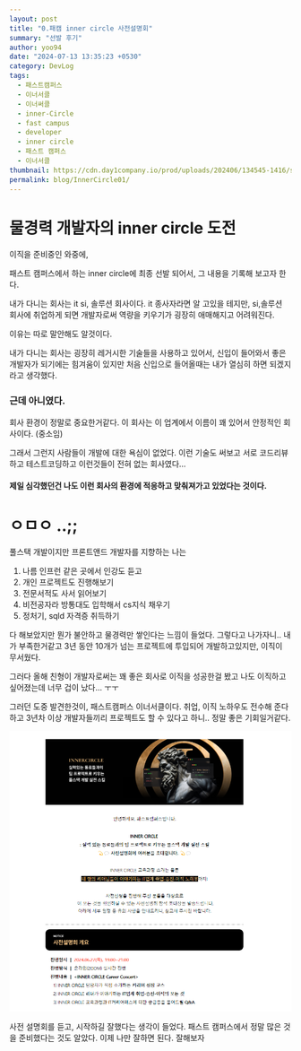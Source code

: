 ```yaml
---
layout: post
title: "0.패캠 inner circle 사전설명회"
summary: "선발 후기"
author: yoo94
date: "2024-07-13 13:35:23 +0530"
category: DevLog
tags:
  - 패스트캠퍼스
  - 이너서클
  - 이너써클
  - inner-Circle
  - fast campus
  - developer
  - inner circle
  - 패스트 캠퍼스
  - 이너서클
thumbnail: https://cdn.day1company.io/prod/uploads/202406/134545-1416/simbol-black.png
permalink: blog/InnerCircle01/
---
```


# 물경력 개발자의 inner circle 도전

이직을 준비중인 와중에,

패스트 캠퍼스에서 하는 inner circle에 최종 선발 되어서, 그 내용을 기록해 보고자 한다.

내가 다니는 회사는 it si, 솔루션 회사이다. it 종사자라면 알 고있을 테지만, si,솔루션 회사에 취업하게 되면
개발자로써 역량을 키우기가 굉장히 애매해지고 어려워진다.

이유는 따로 말안해도 알것이다.

내가 다니는 회사는 굉장히 레거시한 기술들을 사용하고 있어서, 신입이 들어와서 좋은 개발자가 되기에는 힘겨움이 있지만
처음 신입으로 들어올때는 내가 열심히 하면 되겠지 라고 생각했다.

### 근데 아니였다.

회사 환경이 정말로 중요한거같다. 이 회사는 이 업계에서 이름이 꽤 있어서 안정적인 회사이다. (중소임)

그래서 그런지 사람들이 개발에 대한 욕심이 없었다. 이런 기술도 써보고 서로 코드리뷰하고 테스트코딩하고
이런것들이 전혀 없는 회사였다...

#### 제일 심각했던건 나도 이런 회사의 환경에 적응하고 맞춰져가고 있었다는 것이다.

# ㅇㅁㅇ ..;;

풀스택 개발이지만 프론트앤드 개발자를 지향하는 나는

1. 나름 인프런 같은 곳에서 인강도 듣고
2. 개인 프로젝트도 진행해보기
3. 전문서적도 사서 읽어보기
4. 비전공자라 방통대도 입학해서 cs지식 채우기
5. 정처기, sqld 자격증 취득하기

다 해보았지만 뭔가 불안하고 물경력만 쌓인다는 느낌이 들었다. 그렇다고 나가자니.. 내가 부족한거같고
3년 동안 10개가 넘는 프로젝트에 투입되어 개발하고있지만, 이직이 무서웠다.

그러다 올해 친형이 개발자로써는 꽤 좋은 회사로 이직을 성공한걸 봤고 나도 이직하고 싶어졌는데
너무 겁이 났다... ㅜㅜ

그러던 도중 발견한것이, 패스트캠퍼스 이너서클이다. 취업, 이직 노하우도 전수해 준다하고
3년차 이상 개발자들끼리 프로젝트도 할 수 있다고 하니.. 정말 좋은 기회일거같다.

![img.png](../assets/img/innercircle1.png)

사전 설명회를 듣고, 시작하길 잘했다는 생각이 들었다.
패스트 캠퍼스에서 정말 많은 것을 준비했다는 것도 알았다.
이제 나만 잘하면 된다. 잘해보자
